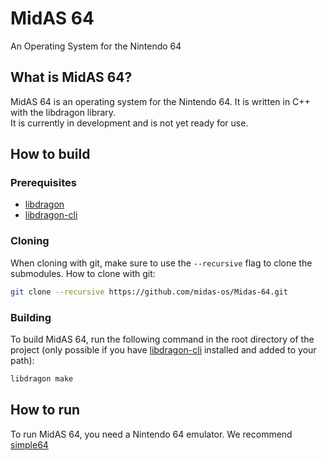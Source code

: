 # MidAS 64
An Operating System for the Nintendo 64

## What is MidAS 64?
MidAS 64 is an operating system for the Nintendo 64. It is written in C++ with the libdragon library.<br>
It is currently in development and is not yet ready for use.

## How to build
### Prerequisites
- [libdragon](https://libdragon.dev)
- [libdragon-cli](https://github.com/rasky/libdragon-cli)

### Cloning
When cloning with git, make sure to use the `--recursive` flag to clone the submodules.
How to clone with git:
```bash
git clone --recursive https://github.com/midas-os/Midas-64.git
```

### Building
To build MidAS 64, run the following command in the root directory of the project (only possible if you have [libdragon-cli](https://github.com/rasky/libdragon-cli) installed and added to your path):
```bash
libdragon make
```

## How to run
To run MidAS 64, you need a Nintendo 64 emulator. We recommend [simple64](https://simple64.github.io/)
